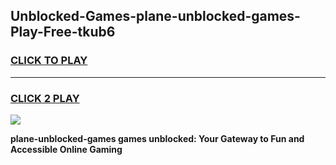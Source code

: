 
## Unblocked-Games-plane-unblocked-games-Play-Free-tkub6
<h3>
<a href="https://premium76.site?title=plane-unblocked-games&ref=22A">CLICK TO PLAY</a></h3>
<hr>

<h3>
<a href="https://premium76.site?title=plane-unblocked-games&ref=22A">CLICK 2 PLAY</a>
  
</h3>

<a href="https://premium76.site?title=plane-unblocked-games&ref=22A"><img src="https://clearcache.store/games.png"></a>


**plane-unblocked-games games unblocked: Your Gateway to Fun and Accessible Online Gaming**
